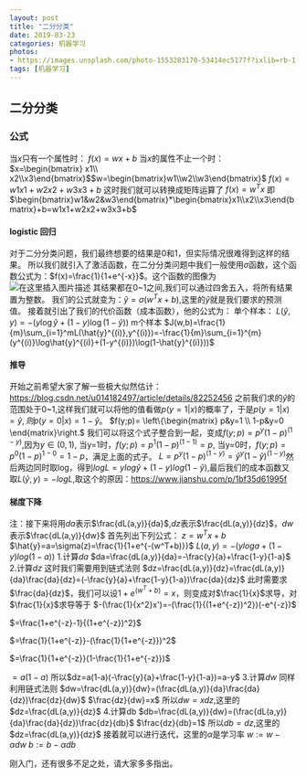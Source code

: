 ```yaml
---
layout: post
title: "二分分类"
date: 2019-03-23
categories: 机器学习
photos:
- https://images.unsplash.com/photo-1553283170-53414ec5177f?ixlib=rb-1.2.1&ixid=eyJhcHBfaWQiOjEyMDd9&auto=format&fit=crop&w=500&q=60
tags: [机器学习]
---
```

## 二分分类
### 公式
当$x$只有一个属性时：
$f(x)=wx+b$
当$x$的属性不止一个时：
$x=\begin{bmatrix} x1\\ x2\\x3\end{bmatrix}$$w=\begin{bmatrix}w1\\w2\\w3\end{bmatrix}$
$f(x)=w1x1+w2x2+w3x3+b$
这时我们就可以转换成矩阵运算了
$f(x)=w^Tx$
即$\begin{bmatrix}w1&w2&w3\end{bmatrix}*\begin{bmatrix}x1\\x2\\x3\end{bmatrix}+b=w1x1+w2x2+w3x3+b$


#### logistic 回归
对于二分分类问题，我们最终想要的结果是0和1，但实际情况很难得到这样的结果。
所以我们就引入了激活函数，在二分分类问题中我们一般使用$\sigma$函数，这个函数公式为：$f(x)=\frac{1}{1+e^{-x}}$。这个函数的图像为
![在这里插入图片描述](https://imgconvert.csdnimg.cn/aHR0cHM6Ly90aW1nc2EuYmFpZHUuY29tL3RpbWc?x-oss-process=image/format,png)
其结果都在0~1之间,我们可以通过四舍五入，将所有结果置为整数。
我们的公式就变为：$\hat{y}=\sigma(w^Tx+b)$,这里的$\hat{y}$就是我们要求的预测值。
接着就引出了我们的代价函数（成本函数），他的公式为：
单个样本：
$L(\hat{y},y)=-(y\log{\hat{y}}+(1-y)\log({1-\hat{y})})$
m个样本
$J(w,b)=\frac{1}{m}\sum_{i=1}^mL(\hat{y}^{(i)},y^{(i)})=-\frac{1}{m}\sum_{i=1}^{m}(y^{(i)}\log\hat{y}^{(i)}+(1-y^{(i)})\log(1-\hat{y}^{(i)}))$
#### 推导
开始之前希望大家了解一些极大似然估计：https://blog.csdn.net/u014182497/article/details/82252456
之前我们求的$\hat{y}$的范围处于0~1,这样我们就可以将他的值看做$p(y=1|x)$的概率了，于是$p(y=1|x)=\hat{y},则p(y=0|x)=1-\hat{y}$。
$f(y;p)= \left\{\begin{matrix}
 p&y=1 \\ 
 1-p&y=0 
\end{matrix}\right.$
我们可以将这个式子整合到一起，变成$f(y;p)=p^y(1-p)^{(1-y)}$,因为$y\in(0,1)$,
当y=1时，$f(y;p)=p^1(1-p)^{(1-1)}=p$,
当y=0时，$f(y;p)=p^0(1-p)^{1-0}=1-p$，满足上面的式子。
$L=p^y(1-p)^{(1-y)}=\hat{y}^y(1-\hat{y})^{(1-y)}$然后两边同时取log，得到$logL=ylog\hat{y}+(1-y)log(1-\hat{y})$,最后我们的成本函数又取$L(\hat{y},y)=-logL$,取这个的原因：https://www.jianshu.com/p/1bf35d61995f
#### 梯度下降
注：接下来将用$da$表示$\frac{dL(a,y)}{da}$,$dz$表示$\frac{dL(a,y)}{dz}$，$dw$表示$\frac{dL(a,y)}{dw}$
首先列出下列公式：
$z=w^Tx+b$
$\hat{y}=a=\sigma(z)=\frac{1}{1+e^{-(w^T+b)}}$
$L(a,y)=-(yloga+(1-y)log(1-a))$
1.计算$da$
$da=\frac{dL(a,y)}{da}=-\frac{y}{a}+\frac{1-y}{1-a}$
2.计算$dz$
这时我们需要用到链式法则
$dz=\frac{dL(a,y)}{dz}=\frac{dL(a,y)}{da}\frac{da}{dz}=(-\frac{y}{a}+\frac{1-y}{1-a})\frac{da}{dz}$
此时需要求$\frac{da}{dz}$，我们可以设$1+e^{(w^T+b)}=x$，则变成对$\frac{1}{x}$求导，对$\frac{1}{x}$求导等于
$-(\frac{1}{x^2}x')=-(\frac{1}{(1+e^{-z})^2})(-e^{-z})$

$=\frac{1+e^{-z}-1}{(1+e^{-z})^2}$

$=\frac{1}{1+e^{-z}}-(\frac{1}{1+e^{-z}})^2$

$=\frac{1}{1+e^{-z}}(1-\frac{1}{1+e^{-z}})$

$=a(1-a)$
所以$dz=a(1-a)(-\frac{y}{a}+\frac{1-y}{1-a})=a-y$
3.计算$dw$
同样利用链式法则
$dw=\frac{dL(a,y)}{dw}=(\frac{dL(a,y)}{da}\frac{da}{dz})\frac{dz}{dw}$
$\frac{dz}{dw}=x$
所以$dw=xdz$,这里的$dz=\frac{dL(a,y)}{dz}$
4.计算db
$db=\frac{dL(a,y)}{dw}=(\frac{dL(a,y)}{da}\frac{da}{dz})\frac{dz}{db}$
$\frac{dz}{db}=1$
所以$db=dz$,这里的$dz=\frac{dL(a,y)}{dz}$
接着就可以进行迭代，这里的$\alpha$是学习率
$w:=w-\alpha dw$
$b:=b-\alpha db$

刚入门，还有很多不足之处，请大家多多指出。
